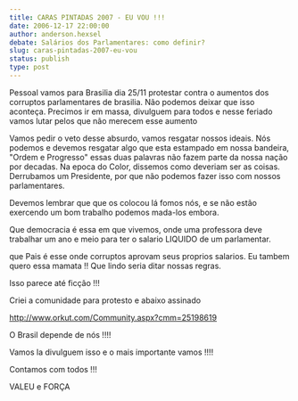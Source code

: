 ```yaml
---
title: CARAS PINTADAS 2007 - EU VOU !!!
date: 2006-12-17 22:00:00
author: anderson.hexsel
debate: Salários dos Parlamentares: como definir?
slug: caras-pintadas-2007-eu-vou
status: publish 
type: post
---
```


Pessoal vamos para Brasilia dia 25/11 protestar contra o aumentos dos corruptos parlamentares de brasilia. Não podemos deixar que isso aconteça. Precimos ir em massa, divulguem para todos e nesse feriado vamos lutar pelos que não merecem esse aumento   

  

Vamos pedir o veto desse absurdo, vamos resgatar nossos ideais. Nós podemos e devemos resgatar algo que esta estampado em nossa bandeira, "Ordem e Progresso" essas duas palavras não fazem parte da nossa nação por decadas. Na epoca do Color, dissemos como deveriam ser as coisas. Derrubamos um Presidente, por que não podemos fazer isso com nossos parlamentares.  

  

Devemos lembrar que que os colocou lá fomos nós, e se não estão exercendo um bom trabalho podemos mada-los embora.  

Que democracia é essa em que vivemos, onde uma professora deve trabalhar um ano e meio para ter o salario LIQUIDO de um parlamentar.  

  

que Pais é esse onde corruptos aprovam seus proprios salarios. Eu tambem quero essa mamata !! Que lindo seria ditar nossas regras.  

  

Isso parece até ficção !!!  

  

Criei a comunidade para protesto e abaixo assinado  

http://www.orkut.com/Community.aspx?cmm=25198619  

  

O Brasil depende de nós !!!!  

  

Vamos la divulguem isso e o mais importante vamos !!!!  

  

Contamos com todos !!!  

  

  

VALEU e FORÇA

